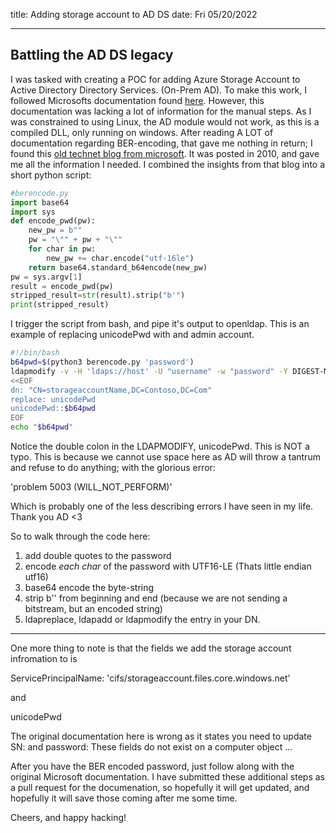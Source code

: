 title: Adding storage account to AD DS
date: Fri 05/20/2022 

----

## Battling the AD DS legacy

I was tasked with creating a POC for adding Azure Storage Account to Active Directory Directory Services. 
(On-Prem AD). To make this work, I followed Microsofts documentation found [here](https://docs.microsoft.com/en-us/azure/storage/files/storage-files-identity-ad-ds-enable). However, this documentation was
lacking a lot of information for the manual steps. As I was constrained to using Linux, the AD module would
not work, as this is a compiled DLL, only running on windows.
After reading A LOT of documentation regarding BER-encoding, that gave me nothing in return; I found this
[old technet blog from microsoft](https://docs.microsoft.com/en-us/previous-versions/technet-magazine/ff848710(v=msdn.10)?redirectedfrom=MSDN). 
It was posted in 2010, and gave me all the information I needed. I combined the insights from that blog
into a short python script:
```python
#berencode.py
import base64
import sys
def encode_pwd(pw):
    new_pw = b""
    pw = "\"" + pw + "\""
    for char in pw:
        new_pw += char.encode("utf-16le")
    return base64.standard_b64encode(new_pw)
pw = sys.argv[1]
result = encode_pwd(pw)
stripped_result=str(result).strip("b'")
print(stripped_result)
```
I trigger the script from bash, and pipe it's output to openldap. This is an example of replacing unicodePwd
with and admin account. 

```bash
#!/bin/bash
b64pwd=$(python3 berencode.py 'password')
ldapmodify -v -H 'ldaps://host' -U "username" -w "password" -Y DIGEST-MD5 \
<<EOF
dn: "CN=storageaccountName,DC=Contoso,DC=Com"
replace: unicodePwd
unicodePwd::$b64pwd
EOF
echo "$b64pwd"
```

Notice the double colon in the LDAPMODIFY, unicodePwd. This is NOT a typo. This is because we cannot use
space here as AD will throw a tantrum and refuse to do anything; with the glorious error:

'problem 5003 (WILL_NOT_PERFORM)'

Which is probably one of the less describing errors I have seen in my life. Thank you AD <3

So to walk through the code here:
1. add double quotes to the password
2. encode *each char* of the password with UTF16-LE (Thats little endian utf16)
3. base64 encode the byte-string
4. strip b'' from beginning and end (because we are not sending a bitstream, but an encoded string)
5. ldapreplace, ldapadd or ldapmodify the entry in your DN.

---

One more thing to note is that the fields we add the storage account infromation to is

ServicePrincipalName: 'cifs/storageaccount.files.core.windows.net'

and 

unicodePwd

The original documentation here is wrong as it states you need to update SN: and password:
These fields do not exist on a computer object ...

After you have the BER encoded password, just follow along with the original Microsoft documentation. 
I have submitted these additional steps as a pull request for the documenation, so hopefully it will get 
updated, and hopefully it will save those coming after me some time.

Cheers, and happy hacking!
